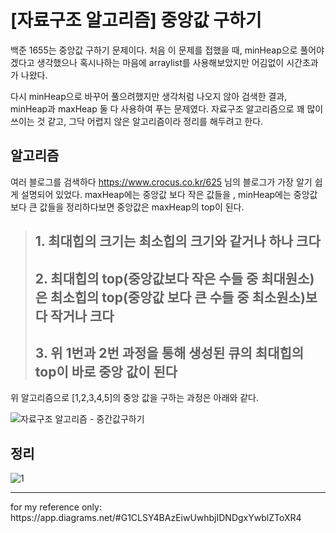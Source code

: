 # [자료구조 알고리즘] 중앙값 구하기

백준 1655는 중앙값 구하기 문제이다. 처음 이 문제를 접했을 때, minHeap으로 풀어야겠다고 생각했으나 혹시나하는 마음에 arraylist를 사용해보았지만 어김없이 시간초과가 나왔다.

다시 minHeap으로 바꾸어 풀으려했지만 생각처럼 나오지 않아 검색한 결과, minHeap과 maxHeap 둘 다 사용하여 푸는 문제였다. 자료구조 알고리즘으로 꽤 많이 쓰이는 것 같고, 그닥 어렵지 않은 알고리즘이라 정리를 해두려고 한다.

## 알고리즘
여러 블로그를 검색하다 https://www.crocus.co.kr/625 님의 블로그가 가장 알기 쉽게 설명되어 있었다.
maxHeap에는 중앙값 보다 작은 값들을 , minHeap에는 중앙값 보다 큰 값들을 정리하다보면 중앙값은 maxHeap의 top이 된다.

> ## 1. 최대힙의 크기는 최소힙의 크기와 같거나 하나 크다
> ## 2. 최대힙의 top(중앙값보다 작은 수들 중 최대원소)은 최소힙의 top(중앙값 보다 큰 수들 중 최소원소)보다 작거나 크다
> ## 3. 위 1번과 2번 과정을 통해 생성된 큐의 최대힙의 top이 바로 중앙 값이 된다


위 알고리즘으로 [1,2,3,4,5]의 중앙 값을 구하는 과정은 아래와 같다.

![자료구조 알고리즘 - 중간값구하기](https://user-images.githubusercontent.com/36508552/147251215-82e32d0f-6ee9-429c-9f1d-a3b3ed20bdba.png)


## 정리

![1](https://user-images.githubusercontent.com/36508552/147251133-083e54ae-7a95-41ca-a762-371fbf96d5b9.png)



<hr>
for my reference only: https://app.diagrams.net/#G1CLSY4BAzEiwUwhbjIDNDgxYwblZToXR4